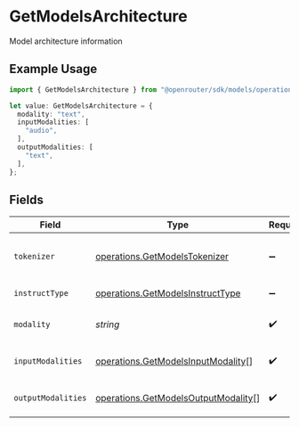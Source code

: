 # GetModelsArchitecture

Model architecture information

## Example Usage

```typescript
import { GetModelsArchitecture } from "@openrouter/sdk/models/operations";

let value: GetModelsArchitecture = {
  modality: "text",
  inputModalities: [
    "audio",
  ],
  outputModalities: [
    "text",
  ],
};
```

## Fields

| Field                                                                                      | Type                                                                                       | Required                                                                                   | Description                                                                                | Example                                                                                    |
| ------------------------------------------------------------------------------------------ | ------------------------------------------------------------------------------------------ | ------------------------------------------------------------------------------------------ | ------------------------------------------------------------------------------------------ | ------------------------------------------------------------------------------------------ |
| `tokenizer`                                                                                | [operations.GetModelsTokenizer](../../models/operations/getmodelstokenizer.md)             | :heavy_minus_sign:                                                                         | Tokenizer type used by the model                                                           |                                                                                            |
| `instructType`                                                                             | [operations.GetModelsInstructType](../../models/operations/getmodelsinstructtype.md)       | :heavy_minus_sign:                                                                         | Instruction format type                                                                    |                                                                                            |
| `modality`                                                                                 | *string*                                                                                   | :heavy_check_mark:                                                                         | Primary modality of the model                                                              | text                                                                                       |
| `inputModalities`                                                                          | [operations.GetModelsInputModality](../../models/operations/getmodelsinputmodality.md)[]   | :heavy_check_mark:                                                                         | Supported input modalities                                                                 |                                                                                            |
| `outputModalities`                                                                         | [operations.GetModelsOutputModality](../../models/operations/getmodelsoutputmodality.md)[] | :heavy_check_mark:                                                                         | Supported output modalities                                                                |                                                                                            |